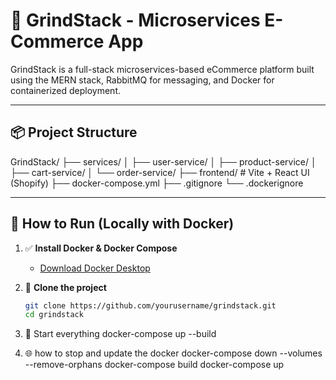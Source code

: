 # 🛒 GrindStack - Microservices E-Commerce App

GrindStack is a full-stack microservices-based eCommerce platform built using the MERN stack, RabbitMQ for messaging, and Docker for containerized deployment.

---

## 📦 Project Structure

GrindStack/
├── services/
│ ├── user-service/
│ ├── product-service/
│ ├── cart-service/
│ └── order-service/
├── frontend/ # Vite + React UI (Shopify)
├── docker-compose.yml
├── .gitignore
└── .dockerignore


---

## 🚀 How to Run (Locally with Docker)

1. ✅ **Install Docker & Docker Compose**
   - [Download Docker Desktop](https://www.docker.com/products/docker-desktop)

2. 🧱 **Clone the project**
   ```bash
   git clone https://github.com/yourusername/grindstack.git
   cd grindstack

3. 🐳 Start everything
docker-compose up --build

4. 🌐 how to stop and update the docker
docker-compose down --volumes --remove-orphans
docker-compose build
docker-compose up
